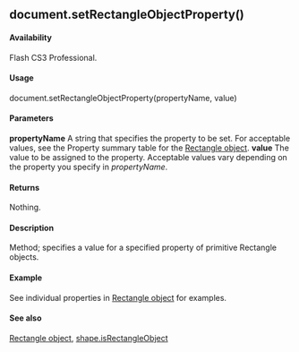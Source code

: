 ## document.setRectangleObjectProperty()

#### Availability

Flash CS3 Professional.

#### Usage

document.setRectangleObjectProperty(propertyName, value)

#### Parameters

**propertyName** A string that specifies the property to be set. For acceptable values, see the Property summary table for the [Rectangle object](../Rectangle_object/RectangleObject_summary.md).
**value** The value to be assigned to the property. Acceptable values vary depending on the property you specify in *propertyName*.

#### Returns

Nothing.

#### Description

Method; specifies a value for a specified property of primitive Rectangle objects.

#### Example


See individual properties in [Rectangle object](../Rectangle_object/RectangleObject_summary.md) for examples.


#### See also

[Rectangle object](../Rectangle_object/RectangleObject_summary.md), [shape.isRectangleObject](../Shape_object/shape10.md)

